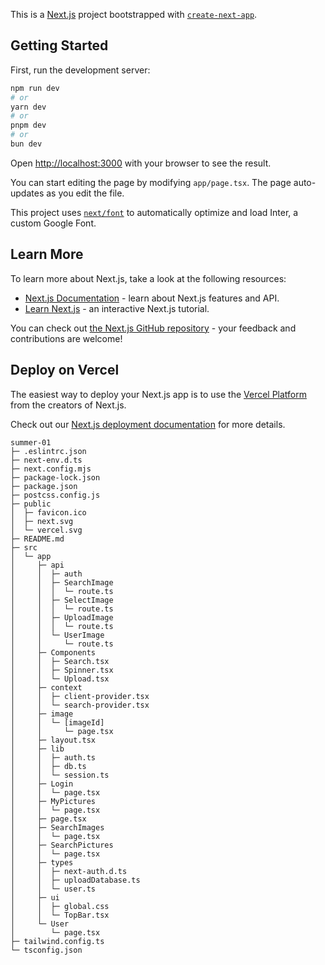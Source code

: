This is a [Next.js](https://nextjs.org/) project bootstrapped with [`create-next-app`](https://github.com/vercel/next.js/tree/canary/packages/create-next-app).

## Getting Started

First, run the development server:

```bash
npm run dev
# or
yarn dev
# or
pnpm dev
# or
bun dev
```

Open [http://localhost:3000](http://localhost:3000) with your browser to see the result.

You can start editing the page by modifying `app/page.tsx`. The page auto-updates as you edit the file.

This project uses [`next/font`](https://nextjs.org/docs/basic-features/font-optimization) to automatically optimize and load Inter, a custom Google Font.

## Learn More

To learn more about Next.js, take a look at the following resources:

- [Next.js Documentation](https://nextjs.org/docs) - learn about Next.js features and API.
- [Learn Next.js](https://nextjs.org/learn) - an interactive Next.js tutorial.

You can check out [the Next.js GitHub repository](https://github.com/vercel/next.js/) - your feedback and contributions are welcome!

## Deploy on Vercel

The easiest way to deploy your Next.js app is to use the [Vercel Platform](https://vercel.com/new?utm_medium=default-template&filter=next.js&utm_source=create-next-app&utm_campaign=create-next-app-readme) from the creators of Next.js.

Check out our [Next.js deployment documentation](https://nextjs.org/docs/deployment) for more details.



```
summer-01
├─ .eslintrc.json
├─ next-env.d.ts
├─ next.config.mjs
├─ package-lock.json
├─ package.json
├─ postcss.config.js
├─ public
│  ├─ favicon.ico
│  ├─ next.svg
│  └─ vercel.svg
├─ README.md
├─ src
│  └─ app
│     ├─ api
│     │  ├─ auth
│     │  ├─ SearchImage
│     │  │  └─ route.ts
│     │  ├─ SelectImage
│     │  │  └─ route.ts
│     │  ├─ UploadImage
│     │  │  └─ route.ts
│     │  └─ UserImage
│     │     └─ route.ts
│     ├─ Components
│     │  ├─ Search.tsx
│     │  ├─ Spinner.tsx
│     │  └─ Upload.tsx
│     ├─ context
│     │  ├─ client-provider.tsx
│     │  └─ search-provider.tsx
│     ├─ image
│     │  └─ [imageId]
│     │     └─ page.tsx
│     ├─ layout.tsx
│     ├─ lib
│     │  ├─ auth.ts
│     │  ├─ db.ts
│     │  └─ session.ts
│     ├─ Login
│     │  └─ page.tsx
│     ├─ MyPictures
│     │  └─ page.tsx
│     ├─ page.tsx
│     ├─ SearchImages
│     │  └─ page.tsx
│     ├─ SearchPictures
│     │  └─ page.tsx
│     ├─ types
│     │  ├─ next-auth.d.ts
│     │  ├─ uploadDatabase.ts
│     │  └─ user.ts
│     ├─ ui
│     │  ├─ global.css
│     │  └─ TopBar.tsx
│     └─ User
│        └─ page.tsx
├─ tailwind.config.ts
└─ tsconfig.json

```